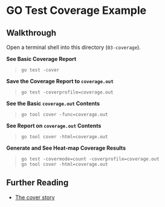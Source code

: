 # GO Test Coverage Example

## Walkthrough

Open a terminal shell into this directory (`03-coverage`).

**See Basic Coverage Report**
> `go test -cover`

**Save the Coverage Report to `coverage.out`**
> `go test -coverprofile=coverage.out`

**See the Basic `coverage.out` Contents**
> `go tool cover -func=coverage.out`

**See Report on `coverage.out` Contents**
> `go tool cover -html=coverage.out`

**Generate and See Heat-map Coverage Results**
> ```shell
> go test -covermode=count -coverprofile=coverage.out
> go tool cover -html=coverage.out
> ```

## Further Reading
- [The cover story](https://blog.golang.org/cover)
